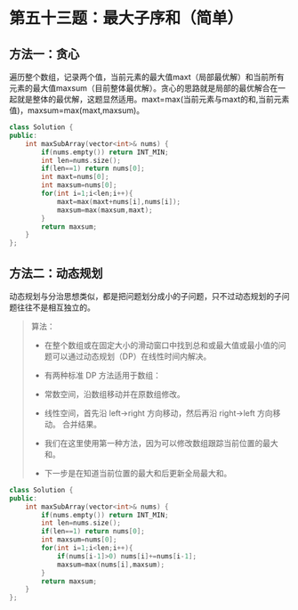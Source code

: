 # 第五十三题：最大子序和（简单）

## 方法一：贪心

遍历整个数组，记录两个值，当前元素的最大值maxt（局部最优解）和当前所有元素的最大值maxsum（目前整体最优解）。贪心的思路就是局部的最优解合在一起就是整体的最优解，这题显然适用。maxt=max(当前元素与maxt的和,当前元素值)，maxsum=max(maxt,maxsum)。

```c++
class Solution {
public:
    int maxSubArray(vector<int>& nums) {
        if(nums.empty()) return INT_MIN;
        int len=nums.size();
        if(len==1) return nums[0];
        int maxt=nums[0];
        int maxsum=nums[0];
        for(int i=1;i<len;i++){
            maxt=max(maxt+nums[i],nums[i]);
            maxsum=max(maxsum,maxt);
        }
        return maxsum;
    }
};
```

## 方法二：动态规划

动态规划与分治思想类似，都是把问题划分成小的子问题，只不过动态规划的子问题往往不是相互独立的。

> 算法：
>
> + 在整个数组或在固定大小的滑动窗口中找到总和或最大值或最小值的问题可以通过动态规划（DP）在线性时间内解决。
>
> + 有两种标准 DP 方法适用于数组：
> + 常数空间，沿数组移动并在原数组修改。
> + 线性空间，首先沿 left->right 方向移动，然后再沿 right->left 方向移动。 合并结果。
> + 我们在这里使用第一种方法，因为可以修改数组跟踪当前位置的最大和。
> + 下一步是在知道当前位置的最大和后更新全局最大和。

```c++
class Solution {
public:
    int maxSubArray(vector<int>& nums) {
        if(nums.empty()) return INT_MIN;
        int len=nums.size();
        if(len==1) return nums[0];
        int maxsum=nums[0];
        for(int i=1;i<len;i++){
            if(nums[i-1]>0) nums[i]+=nums[i-1];
            maxsum=max(nums[i],maxsum);
        }
        return maxsum;
    }
};
```



